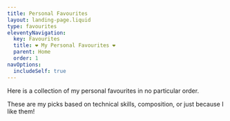 ```yaml
---
title: Personal Favourites
layout: landing-page.liquid
type: favourites
eleventyNavigation:
  key: Favourites
  title: ❤ My Personal Favourites ❤
  parent: Home
  order: 1
navOptions:
  includeSelf: true
---
```


Here is a collection of my personal favourites in no particular order.

These are my picks based on technical skills, composition, or just because I like them!
